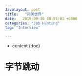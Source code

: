 ```yaml
---
Javalayout: post
title:   "完美世界"
date:   2019-09-30 08:55:01 +0800
categories: "Job Hunting"
tag: "Interview"

---
```


* content
{:toc}




# 字节跳动

